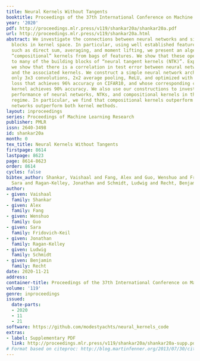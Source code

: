 ```yaml
---
title: Neural Kernels Without Tangents
booktitle: Proceedings of the 37th International Conference on Machine Learning
year: '2020'
pdf: http://proceedings.mlr.press/v119/shankar20a/shankar20a.pdf
url: http://proceedings.mlr.press/v119/shankar20a.html
abstract: We investigate the connections between neural networks and simple building
  blocks in kernel space. In particular, using well established feature space tools
  such as direct sum, averaging, and moment lifting, we present an algebra for creating
  “compositional” kernels from bags of features. We show that these operations correspond
  to many of the building blocks of “neural tangent kernels (NTK)”. Experimentally,
  we show that there is a correlation in test error between neural network architectures
  and the associated kernels. We construct a simple neural network architecture using
  only 3x3 convolutions, 2x2 average pooling, ReLU, and optimized with SGD and MSE
  loss that achieves 96% accuracy on CIFAR10, and whose corresponding compositional
  kernel achieves 90% accuracy. We also use our constructions to investigate the relative
  performance of neural networks, NTKs, and compositional kernels in the small dataset
  regime. In particular, we find that compositional kernels outperform NTKs and neural
  networks outperform both kernel methods.
layout: inproceedings
series: Proceedings of Machine Learning Research
publisher: PMLR
issn: 2640-3498
id: shankar20a
month: 0
tex_title: Neural Kernels Without Tangents
firstpage: 8614
lastpage: 8623
page: 8614-8623
order: 8614
cycles: false
bibtex_author: Shankar, Vaishaal and Fang, Alex and Guo, Wenshuo and Fridovich-Keil,
  Sara and Ragan-Kelley, Jonathan and Schmidt, Ludwig and Recht, Benjamin
author:
- given: Vaishaal
  family: Shankar
- given: Alex
  family: Fang
- given: Wenshuo
  family: Guo
- given: Sara
  family: Fridovich-Keil
- given: Jonathan
  family: Ragan-Kelley
- given: Ludwig
  family: Schmidt
- given: Benjamin
  family: Recht
date: 2020-11-21
address: 
container-title: Proceedings of the 37th International Conference on Machine Learning
volume: '119'
genre: inproceedings
issued:
  date-parts:
  - 2020
  - 11
  - 21
software: https://github.com/modestyachts/neural_kernels_code
extras:
- label: Supplementary PDF
  link: http://proceedings.mlr.press/v119/shankar20a/shankar20a-supp.pdf
# Format based on citeproc: http://blog.martinfenner.org/2013/07/30/citeproc-yaml-for-bibliographies/
---
```

